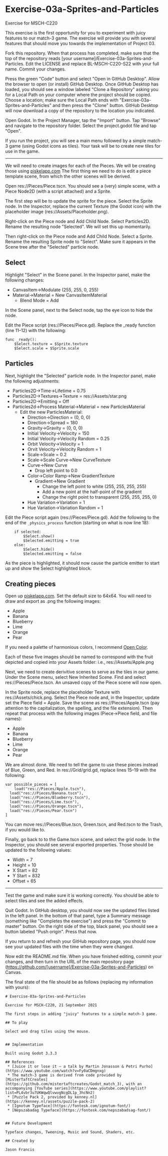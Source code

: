 # Exercise-03a-Sprites-and-Particles

Exercise for MSCH-C220

This exercise is the first opportunity for you to experiment with juicy features to our match-3 game. The exercise will provide you with several features that should move you towards the implementation of Project 03.

Fork this repository. When that process has completed, make sure that the top of the repository reads [your username]/Exercise-03a-Sprites-and-Particles. Edit the LICENSE and replace BL-MSCH-C220-S22 with your full name. Commit your changes.

Press the green "Code" button and select "Open in GitHub Desktop". Allow the browser to open (or install) GitHub Desktop. Once GitHub Desktop has loaded, you should see a window labeled "Clone a Repository" asking you for a Local Path on your computer where the project should be copied. Choose a location; make sure the Local Path ends with "Exercise-03a-Sprites-and-Particles" and then press the "Clone" button. GitHub Desktop will now download a copy of the repository to the location you indicated.

Open Godot. In the Project Manager, tap the "Import" button. Tap "Browse" and navigate to the repository folder. Select the project.godot file and tap "Open".

If you run the project, you will see a main menu followed by a simple match-3 game (using Godot icons as tiles). Your task will be to create new tiles for use in the game.

---

We will need to create images for each of the Pieces. We will be creating those using [piskelapp.com](https://www.piskelapp.com/) The first thing we need to do is edit a piece template scene, from which the other scenes will be derived.

Open res://Pieces/Piece.tscn. You should see a (very) simple scene, with a Piece Node2D (with a script attached) and a Sprite.

The first step will be to update the sprite for the piece. Select the Sprite node. In the Inspector, replace the current Texture (the Godot icon) with the placeholder image (res://Assets/Placeholder.png).

Right-click on the Piece node and Add Child Node. Select Particles2D. Rename the resulting node "Selected". We will set this up momentarily.

Then right-click on the Piece node and Add Child Node. Select a Sprite. Rename the resulting Sprite node to "Select". Make sure it appears in the Scene tree after the "Selected" particle node.

## Select

Highlight "Select" in the Scene panel. In the Inspector panel, make the following changes:
 * CanvasItem->Modulate (255, 255, 0, 255)
 * Material->Material = New CanvasItemMaterial
   * Blend Mode = Add

In the Scene panel, next to the Select node, tap the eye icon to hide the node.

Edit the Piece script (res://Pieces/Piece.gd). Replace the _ready function (line 11–12) with the following:
```
func _ready():
	$Select.texture = $Sprite.texture
	$Select.scale = $Sprite.scale
```

## Particles

Next, highlight the "Selected" particle node. In the Inspector panel, make the following adjustments:

 * Particles2D->Time->Lifetime = 0.75
 * Particles2D->Textures->Texture = res://Assets/star.png
 * Particles2D->Emitting = Off
 * Particles2d->Process Material->Material = new ParticlesMaterial
   * Edit the new ParticlesMaterial:
     * Direction->Direction = (0, 0, 0)
     * Direction->Spread = 180
     * Gravity->Gravity = (0, 0, 0)
     * Initial Velocity->Velocity = 150
     * Initial Velocity->Velocity Random = 0.25
     * Orbit Velocity->Velocity = 1
     * Orvit Velocity->Velocity Random = 1
     * Scale->Scale = 0.2
     * Scale->Scale Curve->New CurveTexture
     * Curve->New Curve
       * Drop left point to 0.0
     * Color->Color Ramp->New GradientTexture
       * Gradient->New Gradient
         * Change the left point to white (255, 255, 255, 255)
         * Add a new point at the half-point of the gradient
         * Change the right point to transparent (255, 255, 255, 0) 
     * Hue Variation->Variation = 1
     * Hue Variation->Variation Random = 1

Edit the Piece script again (res://Pieces/Piece.gd). Add the following to the end of the `_physics_process` function (starting on what is now line 18):
```
	if selected:
		$Select.show()
		$Selected.emitting = true
	else:
		$Select.hide()
		$Selected.emitting = false
```

As the piece is highlighted, it should now cause the particle emitter to start up and show the Select highlighted block.

## Creating pieces

Open up [piskelapp.com](https://www.piskelapp.com/). Set the default size to 64x64. You will need to draw and export as .png the following images:
  * Apple
  * Banana
  * Blueberry
  * Lime
  * Orange
  * Pear

If you need a palette of harmonious colors, I recommend [Open Color](https://yeun.github.io/open-color/).

Each of these five images should be named to correspond with the fruit depicted and copied into your Assets folder: i.e., res://Assets/Apple.png 

Next, we need to create derivitive scenes to serve as the tiles in our game. Under the Scene menu, select New Inherited Scene. Find and select res://Pieces/Piece.tscn. An unsaved copy of the Piece scene will now open.

In the Sprite node, replace the placeholder Texture with res://Assets/chick.png. Select the Piece node and, in the Inspector, update set the Piece field = Apple. Save the scene as res://Pieces/Apple.tscn (pay attention to the capitalization, the spelling, and the file extension). Then repeat that process with the following images (Piece->Piece field, and file names):
  * Apple
  * Banana
  * Blueberry
  * Lime
  * Orange
  * Pear

We are almost done. We need to tell the game to use these pieces instead of Blue, Green, and Red.
In res://Grid/grid.gd, replace lines 15–19 with the following:
```
var possible_pieces = [
	load("res://Pieces/Apple.tscn"),
  load("res://Pieces/Banana.tscn"),
  load("res://Pieces/Blueberry.tscn"),
  load("res://Pieces/Lime.tscn"),
  load("res://Pieces/Orange.tscn"),
  load("res://Pieces/Pear.tscn")
]
```

You can move res://Pieces/Blue.tscn, Green.tscn, and Red.tscn to the Trash, if you would like to.

Finally, go back to to the Game.tscn scene, and select the grid node. In the Inspector, you should see several exported properties. Those should be updated to the following values:
 * Width = 7
 * Height = 10
 * X Start = 82
 * Y Start = 832
 * Offset = 65

---

Test the game and make sure it is working correctly. You should be able to select tiles and see the added effects.

Quit Godot. In GitHub desktop, you should now see the updated files listed in the left panel. In the bottom of that panel, type a Summary message (something like "Completes the exercise") and press the "Commit to master" button. On the right side of the top, black panel, you should see a button labeled "Push origin". Press that now.

If you return to and refresh your GitHub repository page, you should now see your updated files with the time when they were changed.

Now edit the README.md file. When you have finished editing, commit your changes, and then turn in the URL of the main repository page (https://github.com/[username]/Exercise-03a-Sprites-and-Particles) on Canvas.

The final state of the file should be as follows (replacing my information with yours):
```
# Exercise-03a-Sprites-and-Particles

Exercise for MSCH-C220, 21 September 2021

The first steps in adding "juicy" features to a simple match-3 game.

## To play

Select and drag tiles using the mouse.


## Implementation

Built using Godot 3.3.3

## References
 * [Juice it or lose it — a talk by Martin Jonasson & Petri Purho](https://www.youtube.com/watch?v=Fy0aCDmgnxg)
 * The match-3 game is derived from code provided by [MisterTaftCreates](https://github.com/mistertaftcreates/Godot_match_3), with an accompanying [YouTube series](https://www.youtube.com/playlist?list=PL4vbr3u7UKWqwQlvwvgNcgDL1p_3hcNn2)
 * [Puzzle Pack 2, provided by kenney.nl](https://kenney.nl/assets/puzzle-pack-2)
 * [Ignotum Typeface](https://fontesk.com/ignotum-font/)
 * [Nepszabadag Typeface](https://fontesk.com/nepszabadsag-font/)
 

## Future Development

Typeface changes, Tweening, Music and Sound, Shaders, etc.

## Created by 

Jason Francis
```
